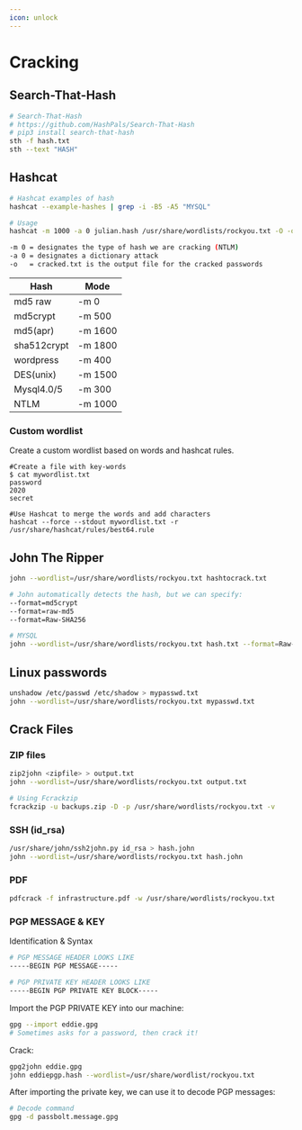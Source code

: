 ```yaml
---
icon: unlock
---
```

# Cracking

## Search-That-Hash

```bash
# Search-That-Hash
# https://github.com/HashPals/Search-That-Hash
# pip3 install search-that-hash
sth -f hash.txt
sth --text "HASH"
```

## Hashcat

```bash
# Hashcat examples of hash
hashcat --example-hashes | grep -i -B5 -A5 "MYSQL"

# Usage
hashcat -m 1000 -a 0 julian.hash /usr/share/wordlists/rockyou.txt -O -o cracked-hash.txt

-m 0 = designates the type of hash we are cracking (NTLM)
-a 0 = designates a dictionary attack
-o   = cracked.txt is the output file for the cracked passwords
```

| Hash | Mode |
| --- | --- |
| md5 raw | -m 0 |
| md5crypt | -m 500 |
| md5(apr) | -m 1600 |
| sha512crypt | -m 1800 |
| wordpress | -m 400 |
| DES(unix) | -m 1500 |
| Mysql4.0/5 | -m 300 |
| NTLM | -m 1000 |

### Custom wordlist
Create a custom wordlist based on words and hashcat rules.
```
#Create a file with key-words
$ cat mywordlist.txt
password
2020
secret

#Use Hashcat to merge the words and add characters
hashcat --force --stdout mywordlist.txt -r /usr/share/hashcat/rules/best64.rule
```

## John The Ripper

```bash
john --wordlist=/usr/share/wordlists/rockyou.txt hashtocrack.txt

# John automatically detects the hash, but we can specify:
--format=md5crypt
--format=raw-md5
--format=Raw-SHA256

# MYSQL
john --wordlist=/usr/share/wordlists/rockyou.txt hash.txt --format=Raw-SHA256
```

## Linux passwords

```bash
unshadow /etc/passwd /etc/shadow > mypasswd.txt
john --wordlist=/usr/share/wordlists/rockyou.txt mypasswd.txt
```

## Crack Files

### ZIP files

```bash
zip2john <zi­pfi­le> > output.txt 
john --wordlist=/usr/share/wordlists/rockyou.txt output.txt

# Using Fcrackzip
fcrackzip -u backup­s.zip -D -p /usr/s­har­e/w­ord­lis­ts/­roc­kyo­u.txt -v
```

### SSH (id_rsa)

```bash
/usr/share/john/ssh2john.py id_rsa > hash.john
john --wordlist=/usr/share/wordlists/rockyou.txt hash.john
```

### PDF

```bash
pdfcrack -f infrastructure.pdf -w /usr/share/wordlists/rockyou.txt
```

### PGP MESSAGE & KEY

Identification & Syntax

```bash
# PGP MESSAGE HEADER LOOKS LIKE
-----BEGIN PGP MESSAGE-----

# PGP PRIVATE KEY HEADER LOOKS LIKE
-----BEGIN PGP PRIVATE KEY BLOCK-----
```

Import the PGP PRIVATE KEY into our machine:

```bash
gpg --import eddie.gpg
# Sometimes asks for a password, then crack it!
```

Crack:

```bash
gpg2john eddie.gpg
john eddiepgp.hash --wordlist=/usr/share/wordlist/rockyou.txt
```

After importing the private key, we can use it to decode PGP messages:

```bash
# Decode command
gpg -d passbolt.message.gpg
```
